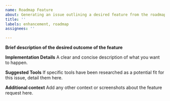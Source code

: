 ```yaml
---
name: Roadmap Feature
about: Generating an issue outlining a desired feature from the roadmap
title: ''
labels: enhancement, roadmap
assignees: ''

---
```


**Brief description of the desired outcome of the feature**

**Implementation Details**
A clear and concise description of what you want to happen.

**Suggested Tools**
If specific tools have been researched as a potential fit for this issue, detail them here.

**Additional context**
Add any other context or screenshots about the feature request here.
